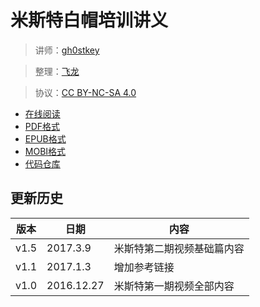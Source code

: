 # 米斯特白帽培训讲义

> 讲师：[gh0stkey](https://www.zhihu.com/people/gh0stkey/answers)

> 整理：[飞龙](https://github.com/)

> 协议：[CC BY-NC-SA 4.0](http://creativecommons.org/licenses/by-nc-sa/4.0/)

+ [在线阅读](https://www.gitbook.com/book/wizardforcel/mst-sec-lecture-notes/details)
+ [PDF格式](https://www.gitbook.com/download/pdf/book/wizardforcel/mst-sec-lecture-notes)
+ [EPUB格式](https://www.gitbook.com/download/epub/book/wizardforcel/mst-sec-lecture-notes)
+ [MOBI格式](https://www.gitbook.com/download/mobi/book/wizardforcel/mst-sec-lecture-notes)
+ [代码仓库](https://github.com/wizardforcel/mst-sec-lecture-notes)

## 更新历史

| 版本 | 日期 | 内容 |
| --- | --- | --- |
| v1.5 | 2017.3.9 | 米斯特第二期视频基础篇内容 |
| v1.1 | 2017.1.3 | 增加参考链接 |
| v1.0 | 2016.12.27 | 米斯特第一期视频全部内容 |